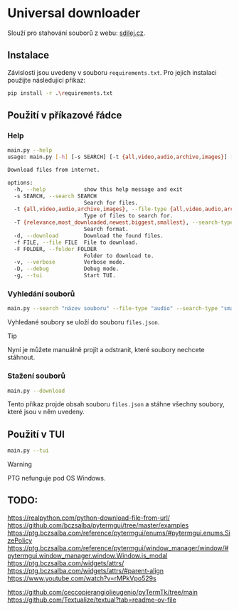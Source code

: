 # Universal downloader

Slouží pro stahování souborů z webu: [sdilej.cz](sdilej.cz).

## Instalace
Závislosti jsou uvedeny v souboru `requirements.txt`. Pro jejich instalaci použijte následující příkaz:
```bash
pip install -r .\requirements.txt
```

## Použití v příkazové řádce

### Help
```bash
main.py --help
usage: main.py [-h] [-s SEARCH] [-t {all,video,audio,archive,images}] [-T {relevance,most_downloaded,newest,biggest,smallest}] [-d] [-f FILE] [-F FOLDER] [-v] [-D] [-g]

Download files from internet.

options:
  -h, --help            show this help message and exit
  -s SEARCH, --search SEARCH
                        Search for files.
  -t {all,video,audio,archive,images}, --file-type {all,video,audio,archive,images}
                        Type of files to search for.
  -T {relevance,most_downloaded,newest,biggest,smallest}, --search-type {relevance,most_downloaded,newest,biggest,smallest}
                        Search format.
  -d, --download        Download the found files.
  -f FILE, --file FILE  File to download.
  -F FOLDER, --folder FOLDER
                        Folder to download to.
  -v, --verbose         Verbose mode.
  -D, --debug           Debug mode.
  -g, --tui             Start TUI.
```

### Vyhledání souborů
```bash
main.py --search "název souboru" --file-type "audio" --search-type "smallest"
```
Vyhledané soubory se uloží do souboru `files.json`. 

> [!tip]
> Nyní je můžete manuálně projít a odstranit, které soubory nechcete stáhnout.

### Stažení souborů
```bash
main.py --download
```
Tento příkaz projde obsah souboru `files.json` a stáhne všechny soubory, které jsou v něm uvedeny.

## Použití v TUI

```bash
main.py --tui
```

> [!warning]
> PTG nefunguje pod OS Windows.

## TODO:
https://realpython.com/python-download-file-from-url/
https://github.com/bczsalba/pytermgui/tree/master/examples
https://ptg.bczsalba.com/reference/pytermgui/enums/#pytermgui.enums.SizePolicy
https://ptg.bczsalba.com/reference/pytermgui/window_manager/window/#pytermgui.window_manager.window.Window.is_modal
https://ptg.bczsalba.com/widgets/attrs/
https://ptg.bczsalba.com/widgets/attrs/#parent-align
https://www.youtube.com/watch?v=rMPkVpo529s

https://github.com/ceccopierangiolieugenio/pyTermTk/tree/main
https://github.com/Textualize/textual?tab=readme-ov-file
